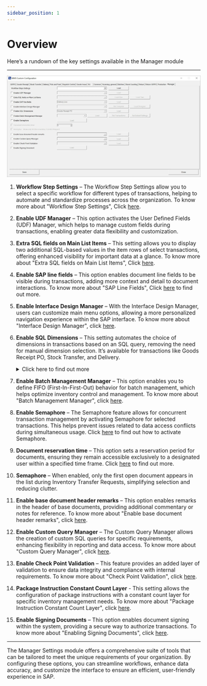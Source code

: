 ```yaml
---
sidebar_position: 1
---
```


# Overview

Here’s a rundown of the key settings available in the Manager module

---

![Manager](./media/manager.webp)

1. **Workflow Step Settings** – The Workflow Step Settings allow you to select a specific workflow for different types of transactions, helping to automate and standardize processes across the organization. To know more about "Workflow Step Settings", Click [here](../../../custom-configuration/custom-configuration-functions/manager/workflow-step-settings.md).

2. **Enable UDF Manager** – This option activates the User Defined Fields (UDF) Manager, which helps to manage custom fields during transactions, enabling greater data flexibility and customization.

3. **Extra SQL fields on Main List Items** – This setting allows you to display two additional SQL-based values in the item rows of select transactions, offering enhanced visibility for important data at a glance. To know more about "Extra SQL fields on Main List Items", Click [here](../../../custom-configuration/custom-configuration-functions/manager/extra-fields-sql-in-main-list.md).

4. **Enable SAP line fields** – This option enables document line fields to be visible during transactions, adding more context and detail to document interactions. To know  more about "SAP Line Fields", Click [here](../../../custom-configuration/custom-configuration-functions/manager/sap-line-fields.md) to find out more.

5. **Enable Interface Design Manager** – With the Interface Design Manager, users can customize main menu options, allowing a more personalized navigation experience within the SAP interface. To know more about "Interface Design Manager", click [here](../../../custom-configuration/custom-configuration-functions/manager/interface-design-manager.md).

6. **Enable SQL Dimensions** – This setting automates the choice of dimensions in transactions based on an SQL query, removing the need for manual dimension selection. It’s available for transactions like Goods Receipt PO, Stock Transfer, and Delivery.
    <details>
    <summary>Click here to find out more</summary>
    <div>
    Check the checkbox (1), Select the desired transaction from the drop-down list, and click "Load" (3):

    ![Enable SQL Dimensions](./media/enable-sql-dimensions.png)

    Select the required Dimension by clicking the related 'Open SQL':

    ![Choose Dimensions](./media/choose-dimensions.png)

    Enter SQL query and click "Save".

    ![SQL Query](./media/sql-query.png)

    </div>
    </details>

7. **Enable Batch Management Manager** – This option enables you to define FIFO (First-In-First-Out) behavior for batch management, which helps optimize inventory control and management. To know more about "Batch Management Manager", click [here](../../../custom-configuration/custom-configuration-functions/manager/batch-management-manager.md).

8. **Enable Semaphore** – The Semaphore feature allows for concurrent transaction management by activating Semaphore for selected transactions. This helps prevent issues related to data access conflicts during simultaneous usage. Click [here](semaphore.md) to find out how to activate Semaphore.

9. **Document reservation time** – This option sets a reservation period for documents, ensuring they remain accessible exclusively to a designated user within a specified time frame. Click [here](../../../custom-configuration/custom-configuration-functions/manager/semaphore.md#settings) to find out more.

10. **Semaphore** – When enabled, only the first open document appears in the list during Inventory Transfer Requests, simplifying selection and reducing clutter.

11. **Enable base document header remarks** – This option enables remarks in the header of base documents, providing additional commentary or notes for reference. To know more about "Enable base document header remarks", click [here](../../../custom-configuration/custom-configuration-functions/manager/enable-base-document-header-remarks.md).

12. **Enable Custom Query Manager** – The Custom Query Manager allows the creation of custom SQL queries for specific requirements, enhancing flexibility in reporting and data access. To know more about "Custom Query Manager", click [here](../../../custom-configuration/custom-configuration-functions/manager/custom-query-manager/overview.md).

13. **Enable Check Point Validation** – This feature provides an added layer of validation to ensure data integrity and compliance with internal requirements. To know more about "Check Point Validation", click [here](../../../custom-configuration/custom-configuration-functions/manager/check-point-validation/overview.md).

14. **Package Instruction Constant Count Layer** - This setting allows the configuration of package instructions with a constant count layer for specific inventory management needs. To know more about "Package Instruction Constant Count Layer", click [here](../../../custom-configuration/custom-configuration-functions/manager/package-instruction-constant-count-layer.md).

15. **Enable Signing Documents** – This option enables document signing within the system, providing a secure way to authorize transactions. To know more about "Enabling Signing Documents", click [here](enable-signing-document.md).

---
The Manager Settings module offers a comprehensive suite of tools that can be tailored to meet the unique requirements of your organization. By configuring these options, you can streamline workflows, enhance data accuracy, and customize the interface to ensure an efficient, user-friendly experience in SAP.

